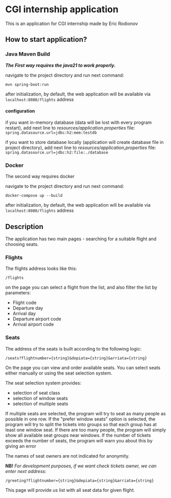 # **CGI internship application**
This is an application for CGI internship made by Eric Rodionov

## **How to start application?**
### Java Maven Build
***The First way requires the java21 to work properly.***

navigate to the project directory and run next command:

```
mvn spring-boot:run 
```
after initialization, by default, the web application will be available via `localhost:8080/flights` address

#### configuration
if you want in-memory database (data will be lost with every program restart), add next line to *resources/application.properties* file:
`spring.datasource.url=jdbc:h2:mem:testdb`

if you want to store database locally (application will create database file in project directory), add next line to *resources/application,properties* file:
`spring.datasource.url=jdbc:h2:file:./database`

### Docker
The second way requires docker

navigate to the project directory and run next command:
```
docker-compose up --build
```
after initialization, by default, the web application will be available via `localhost:8080/flights` address

## **Description**
The application has two main pages - searching for a suitable flight and choosing seats.

### Flights
The flights address looks like this:

`/flights`

on the page you can select a flight from the list, and also filter the list by parameters:
- Flight code
- Departure day
- Arrival day
- Departure airport code
- Arrival airport code

### Seats
The address of the seats is built according to the following logic:

`/seats?flightnumber={string}&depiata={string}&arriata={string}`

On the page you can view and order available seats.
You can select seats either manually or using the seat selection system.

The seat selection system provides:
- selection of seat class
- selection of window seats
- selection of multiple seats

If multiple seats are selected, the program will try to seat as many people as possible in one row.
If the "prefer window seats" option is selected, the program will try to split the tickets into groups so that each group has at least one window seat.
If there are too many people, the program will simply show all available seat groups near windows.
If the number of tickets exceeds the number of seats, the program will warn you about this by giving an error

The names of seat owners are not indicated for anonymity.

**NB!** *For development purposes, if we want check tickets owner, we can enter next address:*

`/greeting?flightnumber={string}&depiata={string}&arriata={string}`

This page will provide us list with all seat data for given flight.


